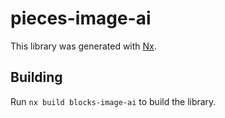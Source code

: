 # pieces-image-ai

This library was generated with [Nx](https://nx.dev).

## Building

Run `nx build blocks-image-ai` to build the library.
